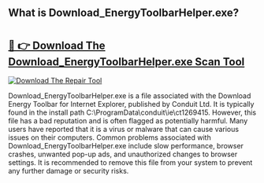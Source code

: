 ## What is Download_EnergyToolbarHelper.exe? 

# <h2><a href="https://exedetect.com/download.php?Download_EnergyToolbarHelper.exe">🔗 👉 Download The Download_EnergyToolbarHelper.exe Scan Tool</a></h2>

[![Download The Repair Tool](https://exedetect.com/download-button.jpg)](https://exedetect.com/download.php?Download_EnergyToolbarHelper.exe)

Download_EnergyToolbarHelper.exe is a file associated with the Download Energy Toolbar for Internet Explorer, published by Conduit Ltd. It is typically found in the install path C:\ProgramData\conduit\ie\ct1269415. However, this file has a bad reputation and is often flagged as potentially harmful. Many users have reported that it is a virus or malware that can cause various issues on their computers. Common problems associated with Download_EnergyToolbarHelper.exe include slow performance, browser crashes, unwanted pop-up ads, and unauthorized changes to browser settings. It is recommended to remove this file from your system to prevent any further damage or security risks.